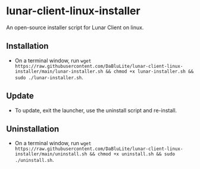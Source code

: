 # lunar-client-linux-installer
An open-source installer script for Lunar Client on linux.

## Installation
* On a terminal window, run `wget https://raw.githubusercontent.com/DaBluLite/lunar-client-linux-installer/main/lunar-installer.sh && chmod +x lunar-installer.sh && sudo ./lunar-installer.sh`.

## Update
* To update, exit the launcher, use the uninstall script and re-install.

## Uninstallation
* On a terminal window, run `wget https://raw.githubusercontent.com/DaBluLite/lunar-client-linux-installer/main/uninstall.sh && chmod +x uninstall.sh && sudo ./uninstall.sh`.
